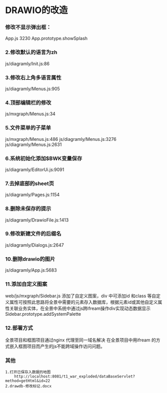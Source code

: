 
# DRAWIO的改造

### 修改不显示弹出框： 

App.js 3230  App.prototype.showSplash
 
### 2.修改默认的语言为zh
js/diagramly/Init.js:86

### 3.修改右上角多语言属性

js/diagramly/Menus.js:905
### 4.顶部编辑栏的修改

js/mxgraph/Menus.js:34

### 5.文件菜单的子菜单
js/mxgraph/Menus.js:486
js/diagramly/Menus.js:3276
js/diagramly/Menus.js:2631

### 6.系统初始化添加$BWK变量保存
js/diagramly/EditorUi.js:9091
### 7.去掉底部的sheet页
 
  js/diagramly/Pages.js:1154
### 8.删除未保存的提示 

js/diagramly/DrawioFile.js:1413
### 9.修改新建文件的后缀名

js/diagramly/Dialogs.js:2647
### 10.删除drawio的图片

js/diagramly/App.js:5683

### 11.添加自定义图案
web/js/mxgraph/Sidebar.js
添加了自定义图案，div 中可添加id 和class 等自定义属性可按照此思路将全景中需要的元素存入数据库，根据元素id或其他自定义属性关联业务实体，在全景中系统中通过js跨ifream操作div实现动态数据显示
Sidebar.prototype.addSystemPalette 


### 12.部署方式
全景项目和框图项目通过nginx 代理至同一域名解决 在全景项目中用ifream 的方式嵌入框图项目而产生的js不能跨域操作访问问题。

### 其他
``` 
1.打开已保存入数据的地图
    http://localhost:8081/t1_war_exploded/dataBaseServlet?method=getHtml&id=22
2.drawdb-修改标记.docx
```
